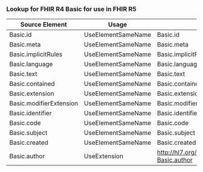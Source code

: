 ### Lookup for FHIR R4 Basic for use in FHIR R5

| Source Element | Usage | Target |
| -------------- | ----- | ------ |
| Basic.id | UseElementSameName | Basic.id |
| Basic.meta | UseElementSameName | Basic.meta |
| Basic.implicitRules | UseElementSameName | Basic.implicitRules |
| Basic.language | UseElementSameName | Basic.language |
| Basic.text | UseElementSameName | Basic.text |
| Basic.contained | UseElementSameName | Basic.contained |
| Basic.extension | UseElementSameName | Basic.extension |
| Basic.modifierExtension | UseElementSameName | Basic.modifierExtension |
| Basic.identifier | UseElementSameName | Basic.identifier |
| Basic.code | UseElementSameName | Basic.code |
| Basic.subject | UseElementSameName | Basic.subject |
| Basic.created | UseElementSameName | Basic.created |
| Basic.author | UseExtension | http://hl7.org/fhir/4.0/StructureDefinition/extension-Basic.author |
